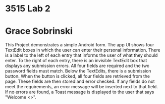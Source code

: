 # 3515 Lab 2
# Grace Sobrinski

This Project demonstrates a simple Android form. The app UI shows four TextEdit boxes in which the 
user can enter their personal information. There is a label to the left of each entry that informs
the user of what they should enter. To the right of each entry, there is an invisible TextEdit box
that displays any submission errors. All four fields are required and the two password fields must
match. Below the TextEdits, there is a submission button. When the button is clicked, all four 
fields are retrieved from the page. These fields are then stored and error checked. If any fields 
do not meet the requirements, an error message will be inserted next to that field. If no errors are
found, a Toast message is displayed to the user that says "Welcome <<name>>". 